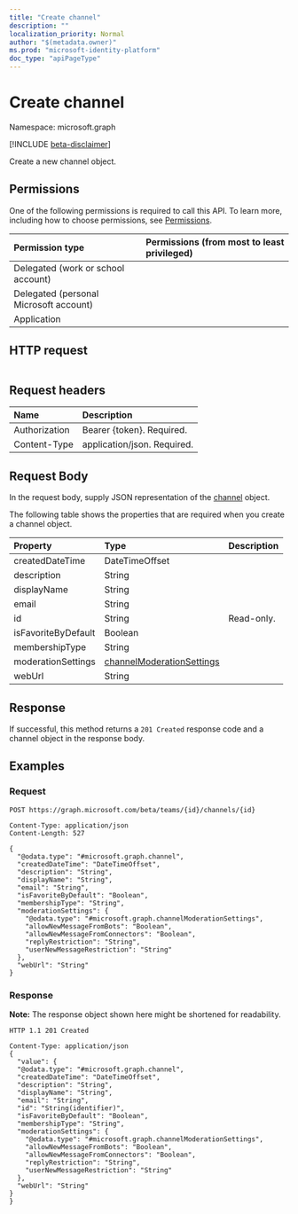 ```yaml
---
title: "Create channel"
description: ""
localization_priority: Normal
author: "$(metadata.owner)"
ms.prod: "microsoft-identity-platform"
doc_type: "apiPageType"
---
```


# Create channel

Namespace: microsoft.graph

[!INCLUDE [beta-disclaimer](../../includes/beta-disclaimer.md)]

Create a new channel object.

## Permissions

One of the following permissions is required to call this API. To learn more, including how to choose permissions, see [Permissions](/graph/permissions-reference).

| Permission type                        | Permissions (from most to least privileged) |
| :------------------------------------- | :------------------------------------------ |
| Delegated (work or school account)     |                                             |
| Delegated (personal Microsoft account) |                                             |
| Application                            |                                             |

## HTTP request

<!-- {
  "blockType": "ignored"
}
-->

```http

```

## Request headers

| Name          | Description                 |
| :------------ | :-------------------------- |
| Authorization | Bearer {token}. Required.   |
| Content-Type  | application/json. Required. |

## Request Body

In the request body, supply JSON representation of the [channel](../resources/-channel.md) object.

<!-- Actions and Functions -->

<!-- CRUD Methods -->

The following table shows the properties that are required when you create a channel object.

| Property            | Type                                                                   | Description |
| :------------------ | :--------------------------------------------------------------------- | :---------- |
| createdDateTime     | DateTimeOffset                                                         |             |
| description         | String                                                                 |             |
| displayName         | String                                                                 |             |
| email               | String                                                                 |             |
| id                  | String                                                                 | Read-only.  |
| isFavoriteByDefault | Boolean                                                                |             |
| membershipType      | String                                                                 |             |
| moderationSettings  | [channelModerationSettings](../resources/channelmoderationsettings.md) |             |
| webUrl              | String                                                                 |             |

## Response

If successful, this method returns a `201 Created` response code and a channel object in the response body.

## Examples

### Request

<!-- {
  "blockType": "request",
  "name": "create_channel"
}
-->

```http
POST https://graph.microsoft.com/beta/teams/{id}/channels/{id}

Content-Type: application/json
Content-Length: 527

{
  "@odata.type": "#microsoft.graph.channel",
  "createdDateTime": "DateTimeOffset",
  "description": "String",
  "displayName": "String",
  "email": "String",
  "isFavoriteByDefault": "Boolean",
  "membershipType": "String",
  "moderationSettings": {
    "@odata.type": "#microsoft.graph.channelModerationSettings",
    "allowNewMessageFromBots": "Boolean",
    "allowNewMessageFromConnectors": "Boolean",
    "replyRestriction": "String",
    "userNewMessageRestriction": "String"
  },
  "webUrl": "String"
}

```

### Response

**Note:** The response object shown here might be shortened for readability.

<!-- {
  "blockType": "response",
  "truncated": true,
  "@odata.type": "Microsoft.Teams.GraphSvc.channel"
}
-->

```http
HTTP 1.1 201 Created

Content-Type: application/json
{
  "value": {
  "@odata.type": "#microsoft.graph.channel",
  "createdDateTime": "DateTimeOffset",
  "description": "String",
  "displayName": "String",
  "email": "String",
  "id": "String(identifier)",
  "isFavoriteByDefault": "Boolean",
  "membershipType": "String",
  "moderationSettings": {
    "@odata.type": "#microsoft.graph.channelModerationSettings",
    "allowNewMessageFromBots": "Boolean",
    "allowNewMessageFromConnectors": "Boolean",
    "replyRestriction": "String",
    "userNewMessageRestriction": "String"
  },
  "webUrl": "String"
}
}

```
